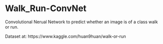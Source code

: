 # Walk_Run-ConvNet <br>

<p> Convolutional Nerual Network to predict whether an image is of a class walk or run. </p>
Dataset at:<link> https://www.kaggle.com/huan9huan/walk-or-run </link>
